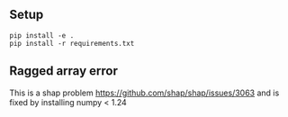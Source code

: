 ## Setup
```
pip install -e .
pip install -r requirements.txt
```


## Ragged array error

This is a shap problem <https://github.com/shap/shap/issues/3063> and is fixed by installing numpy < 1.24
